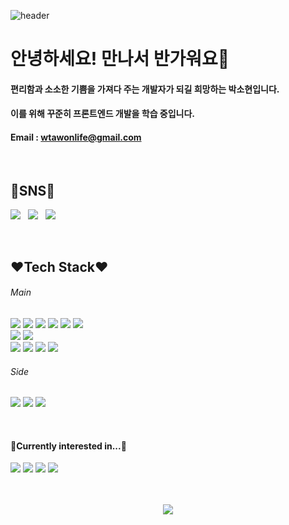 ![header](https://capsule-render.vercel.app/api?type=waving&color=timeGradient&height=250&section=header&text=I'm%20Sohyun&animation=fadeIn&fontSize=80&fontAlignY=40)

# 안녕하세요! 만나서 반가워요👋
#### 편리함과 소소한 기쁨을 가져다 주는 개발자가 되길 희망하는 박소현입니다.
#### 이를 위해 꾸준히 프론트엔드 개발을 학습 중입니다. 
#### Email : wtawonlife@gmail.com


<br>

## 💙SNS💙
 <a href="https://doridori-samsam.tistory.com/" target="_blank"><img src="https://img.shields.io/badge/-DevBlog-%23000000?style=flat-square&logo=tistory"/></a>&nbsp;&nbsp;&nbsp;<a href="https://doridori-samsam.tistory.com/" target="_blank"><img src="https://img.shields.io/badge/-facebook-blue?style=flat-square&logo=facebook&logoColor=white"/></a>&nbsp;&nbsp;&nbsp;<a href="https://www.instagram.com/sohyunii_sohoney/" target="_blank"><img src="https://img.shields.io/badge/-Instagram-%23E4405F?style=flat-square&logo=instagram&logoColor=white"/></a>

<br>

## ❤Tech Stack❤
###### Main
<img src="https://img.shields.io/badge/HTML-%23E34F26?style=for-the-badge&logo=html5&logoColor=white">&nbsp;<img src="https://img.shields.io/badge/CSS-%231572B6?style=for-the-badge&logo=css3&logoColor=white">&nbsp;<img src="https://img.shields.io/badge/JavaScript-%23F7DF1E?style=for-the-badge&logo=javascript&logoColor=white">&nbsp;<img src="https://img.shields.io/badge/React-%2361DAFB?style=for-the-badge&logo=react&logoColor=white">&nbsp;<img src="https://img.shields.io/badge/jQuery-%230769AD?style=for-the-badge&logo=jquery&logoColor=white">&nbsp;<img src="https://img.shields.io/badge/reactQuery-%23439933?style=for-the-badge&logo=react query&logoColor=white">
<br>
<img src="https://img.shields.io/badge/Node.js-%23339933?style=for-the-badge&logo=node.js&logoColor=white">&nbsp;<img src="https://img.shields.io/badge/Vite-%23646CFF?style=for-the-badge&logo=vite&logoColor=white">
<br>
<img src="https://img.shields.io/badge/Sass-%23CC6699?style=for-the-badge&logo=sass&logoColor=white">&nbsp;<img src="https://img.shields.io/badge/Tailwind-%2306B6D4?style=for-the-badge&logo=tailwind css&logoColor=white">&nbsp;<img src="https://img.shields.io/badge/Bootstrap-%237952B3?style=for-the-badge&logo=bootstrap&logoColor=white">&nbsp;<img src="https://img.shields.io/badge/MUI-%23007FFF?style=for-the-badge&logo=mui&logoColor=white">&nbsp;
<br>
###### Side
<img src="https://img.shields.io/badge/Git-%23F05032?style=for-the-badge&logo=git&logoColor=white">&nbsp;<img src="https://img.shields.io/badge/Notion-%23000000?style=for-the-badge&logo=notion&logoColor=white">&nbsp;<img src="https://img.shields.io/badge/Slack-%234A154B?style=for-the-badge&logo=slack&logoColor=white">

<br>

#### 💜Currently interested in...💜
<img src="https://img.shields.io/badge/-TypeScript-%233178C6?style=flat-square&logo=typescript&logoColor=white"/>&nbsp;<img src="https://img.shields.io/badge/-Redux-%23764ABC?style=flat-square&logo=redux&logoColor=white"/>&nbsp;<img src="https://img.shields.io/badge/-React Query-%23FF4154?style=flat-square&logo=react query&logoColor=white"/>&nbsp;<img src="https://img.shields.io/badge/-Svelte-%23FF3E00?style=flat-square&logo=svelte&logoColor=white"/>

<br>
<br/>
<div align="center"><img src="https://github-readme-stats.vercel.app/api?username=doridori-samsam&show_icons=true&count_private=true&hide_border=true" align="center" /></div>  
